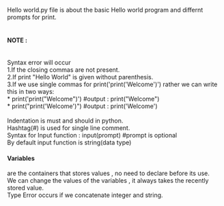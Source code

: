 Hello world.py file is about the basic Hello world program and differnt prompts for print.
<br>
<br>
<h4>NOTE :</h4>
<br>
Syntax error will occur  
<br>
   1.If the closing commas are not present.
<br>
   2.If print "Hello World" is given without parenthesis.
<br>
   3.If we use single commas for print('print('Welcome')') rather we can write this in two ways:
<br>
       * print('print("Welcome")') #output : print("Welcome")
<br>
       * print("print('Welcome')") #output : print('Welcome')
<br>
<br>
Indentation is must and should in python.
<br>
Hashtag(#) is used for single line comment.
<br>
Syntax for Input function : input(prompt) #prompt is optional
<br>
By default input function is string(data type)
<br>
<h4>Variables</h4> are the containers that stores values , no need to declare before its use.
<br>
We can change the values of the variables , it always takes the recently stored value.
<br>
Type Error occurs if we concatenate integer and string.
<br>